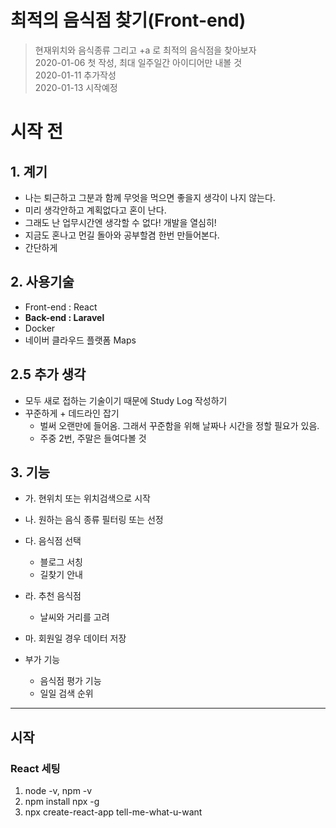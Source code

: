 # 최적의 음식점 찾기(Front-end)

> 현재위치와 음식종류 그리고 +a 로 최적의 음식점을 찾아보자  
> 2020-01-06 첫 작성, 최대 일주일간 아이디어만 내볼 것  
> 2020-01-11 추가작성  
> 2020-01-13 시작예정

# 시작 전

## 1. 계기

-   나는 퇴근하고 그분과 함께 무엇을 먹으면 좋을지 생각이 나지 않는다.
-   미리 생각안하고 계획없다고 혼이 난다.
-   그래도 난 업무시간엔 생각할 수 없다! 개발을 열심히!
-   지금도 혼나고 먼길 돌아와 공부할겸 한번 만들어본다.
-   간단하게

## 2. 사용기술

-   Front-end : React
-   **Back-end : Laravel**
-   Docker
-   네이버 클라우드 플랫폼 Maps

## 2.5 추가 생각

-   모두 새로 접하는 기술이기 때문에 Study Log 작성하기
-   꾸준하게 + 데드라인 잡기
    -   벌써 오랜만에 들어옴. 그래서 꾸준함을 위해 날짜나 시간을 정할 필요가 있음.
    -   주중 2번, 주말은 들여다볼 것

## 3. 기능

-   가. 현위치 또는 위치검색으로 시작
-   나. 원하는 음식 종류 필터링 또는 선정
-   다. 음식점 선택
    -   블로그 서칭
    -   길찾기 안내
-   라. 추천 음식점
    -   날씨와 거리를 고려
-   마. 회원일 경우 데이터 저장

-   부가 기능
    -   음식점 평가 기능
    -   일일 검색 순위

---

## 시작

### React 세팅

1. node -v, npm -v
2. npm install npx -g
3. npx create-react-app tell-me-what-u-want